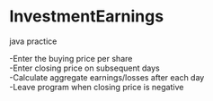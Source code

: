 # InvestmentEarnings
java practice

-Enter the buying price per share
</br>
-Enter closing price on subsequent days
</br>
-Calculate aggregate earnings/losses after each day
</br>
-Leave program when closing price is negative
